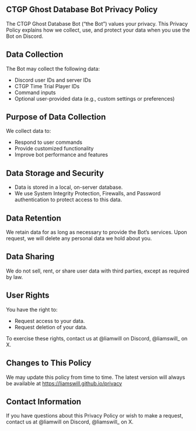 ## CTGP Ghost Database Bot Privacy Policy

The CTGP Ghost Database Bot (“the Bot”) values your privacy. This Privacy Policy explains how we collect, use, and protect your data when you use the Bot on Discord.

## Data Collection

The Bot may collect the following data:
- Discord user IDs and server IDs
- CTGP Time Trial Player IDs
- Command inputs
- Optional user-provided data (e.g., custom settings or preferences)

## Purpose of Data Collection

We collect data to:
- Respond to user commands
- Provide customized functionality
- Improve bot performance and features

## Data Storage and Security
- Data is stored in a local, on-server database.
- We use System Integrity Protection, Firewalls, and Password authentication to protect access to this data.

## Data Retention

We retain data for as long as necessary to provide the Bot’s services. Upon request, we will delete any personal data we hold about you.

## Data Sharing

We do not sell, rent, or share user data with third parties, except as required by law.

## User Rights

You have the right to:
- Request access to your data.
- Request deletion of your data.

To exercise these rights, contact us at @liamwill on Discord, @liamswill_ on X.

## Changes to This Policy

We may update this policy from time to time. The latest version will always be available at https://liamswill.github.io/privacy

## Contact Information

If you have questions about this Privacy Policy or wish to make a request, contact us at @liamwill on Discord, @liamswill_ on X.